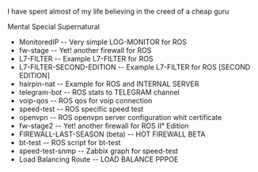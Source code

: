 I have spent almost of my life believing in the creed of a cheap guru

Mental Special Supernatural

- MonitoredIP -- Very simple LOG-MONITOR for ROS
- fw-stage -- Yet! another firewall for ROS
- L7-FILTER -- Example L7-FILTER for ROS
- L7-FILTER-SECOND-EDITION -- Example L7-FILTER for ROS [SECOND EDITION]
- hairpin-nat -- Example for ROS and INTERNAL SERVER 
- telegram-bot -- ROS  stats to TELEGRAM channel
- voip-qos -- ROS qos for voip connection
- speed-test -- ROS specific speed test 
- openvpn -- ROS openvpn server configuration whit certificate 
- fw-stage2 -- Yet! another firewall for ROS II° Edition
- FIREWALL-LAST-SEASON (beta)  -- HOT FIREWALL BETA 
- bt-test -- ROS script for bt-test
- speed-test-snmp  -- Zabbix graph for speed-test
- Load Balancing Route -- LOAD BALANCE PPPOE
